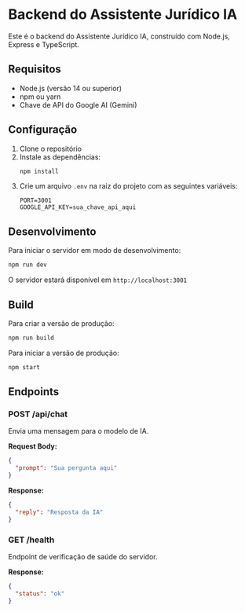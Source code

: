 # Backend do Assistente Jurídico IA

Este é o backend do Assistente Jurídico IA, construído com Node.js, Express e TypeScript.

## Requisitos

- Node.js (versão 14 ou superior)
- npm ou yarn
- Chave de API do Google AI (Gemini)

## Configuração

1. Clone o repositório
2. Instale as dependências:
   ```bash
   npm install
   ```
3. Crie um arquivo `.env` na raiz do projeto com as seguintes variáveis:
   ```
   PORT=3001
   GOOGLE_API_KEY=sua_chave_api_aqui
   ```

## Desenvolvimento

Para iniciar o servidor em modo de desenvolvimento:

```bash
npm run dev
```

O servidor estará disponível em `http://localhost:3001`

## Build

Para criar a versão de produção:

```bash
npm run build
```

Para iniciar a versão de produção:

```bash
npm start
```

## Endpoints

### POST /api/chat
Envia uma mensagem para o modelo de IA.

**Request Body:**
```json
{
  "prompt": "Sua pergunta aqui"
}
```

**Response:**
```json
{
  "reply": "Resposta da IA"
}
```

### GET /health
Endpoint de verificação de saúde do servidor.

**Response:**
```json
{
  "status": "ok"
}
``` 